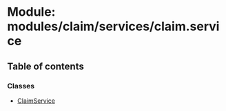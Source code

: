# Module: modules/claim/services/claim.service

## Table of contents

### Classes

- [ClaimService](../classes/modules_claim_services_claim_service.ClaimService.md)
